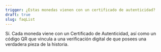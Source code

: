 ```yaml
---
trigger: ¿Estas monedas vienen con un certificado de autenticidad?
draft: true
slug: faqList
---
```


Sí. Cada moneda viene con un Certificado de Autenticidad, así como un código QR que vincula a una verificación digital de que posees una verdadera pieza de la historia.
